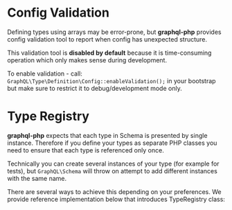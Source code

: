 # Config Validation
Defining types using arrays may be error-prone, but **graphql-php** provides config validation
tool to report when config has unexpected structure. 

This validation tool is **disabled by default** because it is time-consuming operation which only 
makes sense during development.

To enable validation - call: `GraphQL\Type\Definition\Config::enableValidation();` in your bootstrap
but make sure to restrict it to debug/development mode only.

# Type Registry
**graphql-php** expects that each type in Schema is presented by single instance. Therefore
if you define your types as separate PHP classes you need to ensure that each type is referenced only once.
 
Technically you can create several instances of your type (for example for tests), but `GraphQL\Schema` 
will throw on attempt to add different instances with the same name.

There are several ways to achieve this depending on your preferences. We provide reference 
implementation below that introduces TypeRegistry class: